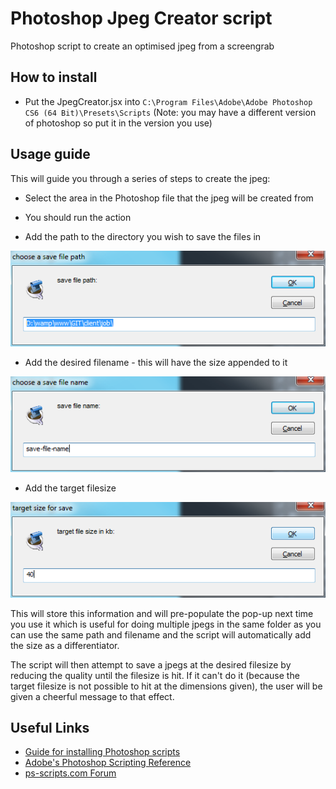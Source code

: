 Photoshop Jpeg Creator script
============================

Photoshop script to create an optimised jpeg from a screengrab

## How to install ##

* Put the JpegCreator.jsx into `C:\Program Files\Adobe\Adobe Photoshop CS6 (64 Bit)\Presets\Scripts` (Note: you may have a different version of photoshop so put it in the version you use)

## Usage guide ##

This will guide you through a series of steps to create the jpeg:

* Select the area in the Photoshop file that the jpeg will be created from

* You should run the action

* Add the path to the directory you wish to save the files in

![Add filepath](/img/grab-0.png)

* Add the desired filename - this will have the size appended to it

![Add filename](/img/grab-1.png)

* Add the target filesize

![Add filesize](/img/grab-3.png)

This will store this information and will pre-populate the pop-up next time you use it which is useful for doing multiple jpegs in the same folder as you can use the same path and filename and the script will automatically add the size as a differentiator. 

The script will then attempt to save a jpegs at the desired filesize by reducing the quality until the filesize is hit. If it can't do it (because the target filesize is not possible to hit at the dimensions given), the user will be given a cheerful message to that effect.


## Useful Links ##
* [Guide for installing Photoshop scripts](http://speedscraps.blogspot.co.uk/2010/04/installing-scripts-photoshop.html)
* [Adobe's Photoshop Scripting Reference](http://www.adobe.com/devnet/photoshop/scripting.html)
* [ps-scripts.com Forum](http://www.ps-scripts.com/bb/)